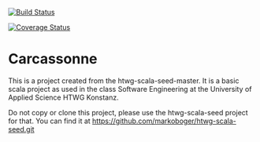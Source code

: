 [![Build Status](https://travis-ci.com/turboka11e/de.htwg.se.Carcassonne.svg?branch=master)](https://travis-ci.com/turboka11e/de.htwg.se.Carcassonne)

[![Coverage Status](https://coveralls.io/repos/github/turboka11e/de.htwg.se.Carcassonne/badge.svg?branch=master)](https://coveralls.io/github/turboka11e/de.htwg.se.Carcassonne?branch=master)

Carcassonne
=====================================================


This is a project created from the htwg-scala-seed-master. It is a basic scala project as used in the
class Software Engineering at the University of Applied Science HTWG Konstanz.

Do not copy or clone this project, please use the htwg-scala-seed project for that. You can find it at 
https://github.com/markoboger/htwg-scala-seed.git
